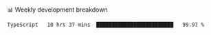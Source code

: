 📊 Weekly development breakdown
<!--START_SECTION:waka-->
```text
TypeScript   10 hrs 37 mins  █████████████████████████   99.97 % 
```
<!--END_SECTION:waka-->
